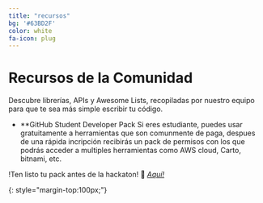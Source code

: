 ```yaml
---
title: "recursos"
bg: '#63BD2F'
color: white
fa-icon: plug
---
```


# Recursos de la Comunidad

Descubre librerías, APIs y Awesome Lists, recopiladas por nuestro equipo para que te sea más simple escribir tu código.

- **GitHub Student Developer Pack
Si eres estudiante, puedes usar gratuitamente a herramientas que son comunmente de paga, despues de una rápida incripción recibirás un pack de permisos con los que podrás acceder a multiples herramientas como AWS cloud, Carto, bitnami, etc.

!Ten listo tu pack antes de la hackaton! :school_satchel:
 [*Aquí!*](https://education.github.com/pack)
 
 
{: style="margin-top:100px;"}



